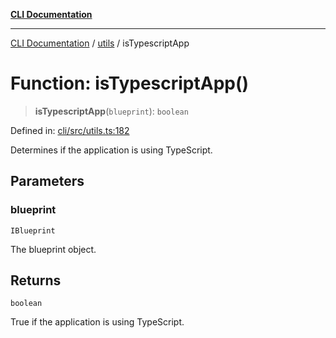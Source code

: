 [**CLI Documentation**](../../README.md)

***

[CLI Documentation](../../README.md) / [utils](../README.md) / isTypescriptApp

# Function: isTypescriptApp()

> **isTypescriptApp**(`blueprint`): `boolean`

Defined in: [cli/src/utils.ts:182](https://github.com/stonemjs/cli/blob/a8ddb59abbd77ddb2870c689c0c7e80297d24c5a/src/utils.ts#L182)

Determines if the application is using TypeScript.

## Parameters

### blueprint

`IBlueprint`

The blueprint object.

## Returns

`boolean`

True if the application is using TypeScript.
